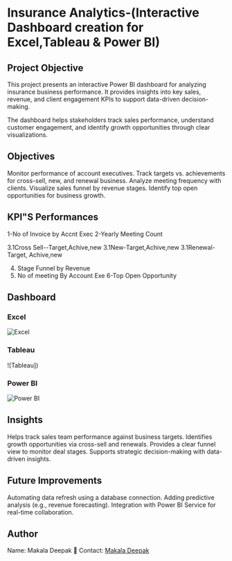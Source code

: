 # Insurance Analytics-(Interactive Dashboard creation for Excel,Tableau & Power BI)
## Project Objective
This project presents an interactive Power BI dashboard for analyzing insurance business performance.
It provides insights into key sales, revenue, and client engagement KPIs to support data-driven decision-making.

The dashboard helps stakeholders track sales performance, understand customer engagement, and identify growth opportunities through clear visualizations.
## Objectives
Monitor performance of account executives.
Track targets vs. achievements for cross-sell, new, and renewal business.
Analyze meeting frequency with clients.
Visualize sales funnel by revenue stages.
Identify top open opportunities for business growth.
## KPI"S Performances
1-No of Invoice by Accnt Exec
2-Yearly Meeting Count

3.1Cross Sell--Target,Achive,new
3.1New-Target,Achive,new
3.1Renewal-Target, Achive,new

4. Stage Funnel by Revenue
5. No of meeting By Account Exe
6-Top Open Opportunity
## Dashboard
### Excel
  ![Excel]()
### Tableau
  ![Tableau])
### Power BI
  ![Power BI]()
## Insights
Helps track sales team performance against business targets.
Identifies growth opportunities via cross-sell and renewals.
Provides a clear funnel view to monitor deal stages.
Supports strategic decision-making with data-driven insights.
## Future Improvements
Automating data refresh using a database connection.
Adding predictive analysis (e.g., revenue forecasting).
Integration with Power BI Service for real-time collaboration.
## Author
Name: Makala Deepak
📧 Contact: [Makala Deepak](https://www.linkedin.com/in/makala-deepak-63471425a/)
